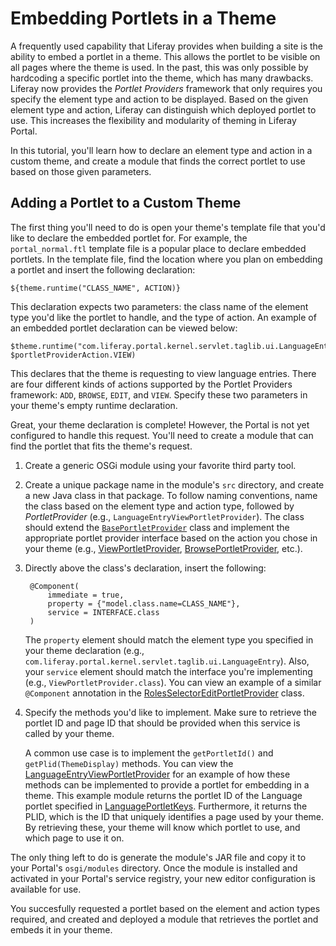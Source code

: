 # Embedding Portlets in a Theme

A frequently used capability that Liferay provides when building a site is the
ability to embed a portlet in a theme. This allows the portlet to be visible on
all pages where the theme is used. In the past, this was only possible by
hardcoding a specific portlet into the theme, which has many drawbacks. Liferay
now provides the *Portlet Providers* framework that only requires you specify
the element type and action to be displayed. Based on the given element type and
action, Liferay can distinguish which deployed portlet to use. This increases
the flexibility and modularity of theming in Liferay Portal.

In this tutorial, you'll learn how to declare an element type and action in a
custom theme, and create a module that finds the correct portlet to use based on
those given parameters.

## Adding a Portlet to a Custom Theme

The first thing you'll need to do is open your theme's template file that you'd
like to declare the embedded portlet for. For example, the `portal_normal.ftl`
template file is a popular place to declare embedded portlets. In the template
file, find the location where you plan on embedding a portlet and insert the
following declaration:

    ${theme.runtime("CLASS_NAME", ACTION)}

This declaration expects two parameters: the class name of the element type
you'd like the portlet to handle, and the type of action. An example of an
embedded portlet declaration can be viewed below:

    $theme.runtime("com.liferay.portal.kernel.servlet.taglib.ui.LanguageEntry", $portletProviderAction.VIEW)

This declares that the theme is requesting to view language entries. There are
four different kinds of actions supported by the Portlet Providers framework:
`ADD`, `BROWSE`, `EDIT`, and `VIEW`. Specify these two parameters in your
theme's empty runtime declaration.

Great, your theme declaration is complete! However, the Portal is not yet
configured to handle this request. You'll need to create a module that can
find the portlet that fits the theme's request.

1. Create a generic OSGi module using your favorite third party tool.

    <!-- If we decide to document how to create an OSGi module from scratch, we
    should point to that documentation here. At the current time, there is no
    Liferay "recommended" way of doing this. Therefore, I'm assuming that the
    reader has experience with OSGi development. Pointing to introductory OSGi
    tutorials (once available) would be very helpful here. -Cody -->

2. Create a unique package name in the module's `src` directory, and create a
   new Java class in that package. To follow naming conventions, name the class
   based on the element type and action type, followed by *PortletProvider*
   (e.g., `LanguageEntryViewPortletProvider`). The class should extend the
   [`BasePortletProvider`](https://github.com/liferay/liferay-portal/blob/master/portal-service/src/com/liferay/portal/kernel/portlet/BasePortletProvider.java)
   class and implement the appropriate portlet provider interface based on the
   action you chose in your theme (e.g.,
   [ViewPortletProvider](https://github.com/liferay/liferay-portal/blob/master/portal-service/src/com/liferay/portal/kernel/portlet/ViewPortletProvider.java),
   [BrowsePortletProvider](https://github.com/liferay/liferay-portal/blob/master/portal-service/src/com/liferay/portal/kernel/portlet/BrowsePortletProvider.java),
   etc.).

3. Directly above the class's declaration, insert the following:

        @Component(
            immediate = true,
            property = {"model.class.name=CLASS_NAME"},
            service = INTERFACE.class
        )

    The `property` element should match the element type you specified in your
    theme declaration (e.g.,
    `com.liferay.portal.kernel.servlet.taglib.ui.LanguageEntry`). Also, your
    `service` element should match the interface you're implementing (e.g.,
    `ViewPortletProvider.class`). You can view an example of a similar
    `@Component` annotation in the
    [RolesSelectorEditPortletProvider](https://github.com/liferay/liferay-portal/blob/master/modules/apps/roles/roles-selector-web/src/com/liferay/roles/selector/web/portlet/RolesSelectorEditPortletProvider.java)
    class.

4. Specify the methods you'd like to implement. Make sure to retrieve the
   portlet ID and page ID that should be provided when this service is called by
   your theme.

    A common use case is to implement the `getPortletId()` and
    `getPlid(ThemeDisplay)` methods. You can view the
    [LanguageEntryViewPortletProvider](https://github.com/liferay/liferay-portal/blob/master/modules/apps/site-navigation/site-navigation-language-web/src/com/liferay/site/navigation/language/web/portlet/LanguageEntryViewPortletProvider.java)
    for an example of how these methods can be implemented to provide a portlet
    for embedding in a theme. This example module returns the portlet ID of the
    Language portlet specified in
    [LanguagePortletKeys](https://github.com/liferay/liferay-portal/blob/master/modules/apps/site-navigation/site-navigation-language-web/src/com/liferay/site/navigation/language/web/constants/LanguagePortletKeys.java).
    Furthermore, it returns the PLID, which is the ID that uniquely identifies a
    page used by your theme. By retrieving these, your theme will know which
    portlet to use, and which page to use it on.

The only thing left to do is generate the module's JAR file and copy it to your
Portal's `osgi/modules` directory. Once the module is installed and activated in
your Portal's service registry, your new editor configuration is available for
use.

You succesfully requested a portlet based on the element and action types
required, and created and deployed a module that retrieves the portlet and
embeds it in your theme.
